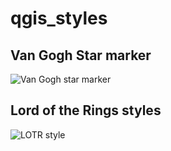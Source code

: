 # qgis_styles
## Van Gogh Star marker
![Van Gogh star marker](https://github.com/kevelyn1/qgis_styles/blob/master/van_gogh/van_gogh_stars.png)

## Lord of the Rings styles
![LOTR style](https://github.com/kevelyn1/qgis_styles/blob/master/LOTR_style/lotr_estonia.png)
